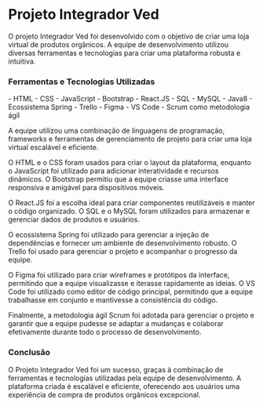  # Projeto Integrador Ved

O projeto Integrador Ved foi desenvolvido com o objetivo de criar uma loja virtual de produtos orgânicos. A equipe de desenvolvimento utilizou diversas ferramentas e tecnologias para criar uma plataforma robusta e intuitiva.

<h3>Ferramentas e Tecnologias Utilizadas</h3>
 - HTML
 - CSS
 - JavaScript
 - Bootstrap
 - React.JS
 - SQL
 - MySQL
 - Java8
 - Ecossistema Spring
 - Trello
 - Figma
 - VS Code
 - Scrum como metodologia ágil

A equipe utilizou uma combinação de linguagens de programação, frameworks e ferramentas de gerenciamento de projeto para criar uma loja virtual escalável e eficiente.

O HTML e o CSS foram usados para criar o layout da plataforma, enquanto o JavaScript foi utilizado para adicionar interatividade e recursos dinâmicos. O Bootstrap permitiu que a equipe criasse uma interface responsiva e amigável para dispositivos móveis.

O React.JS foi a escolha ideal para criar componentes reutilizáveis e manter o código organizado. O SQL e o MySQL foram utilizados para armazenar e gerenciar dados de produtos e usuários.

O ecossistema Spring foi utilizado para gerenciar a injeção de dependências e fornecer um ambiente de desenvolvimento robusto. O Trello foi usado para gerenciar o projeto e acompanhar o progresso da equipe.

O Figma foi utilizado para criar wireframes e protótipos da interface, permitindo que a equipe visualizasse e iterasse rapidamente as ideias. O VS Code foi utilizado como editor de código principal, permitindo que a equipe trabalhasse em conjunto e mantivesse a consistência do código.

Finalmente, a metodologia ágil Scrum foi adotada para gerenciar o projeto e garantir que a equipe pudesse se adaptar a mudanças e colaborar efetivamente durante todo o processo de desenvolvimento.

<h3>Conclusão</h3>
O Projeto Integrador Ved foi um sucesso, graças à combinação de ferramentas e tecnologias utilizadas pela equipe de desenvolvimento. A plataforma criada é escalável e eficiente, oferecendo aos usuários uma experiência de compra de produtos orgânicos excepcional.
